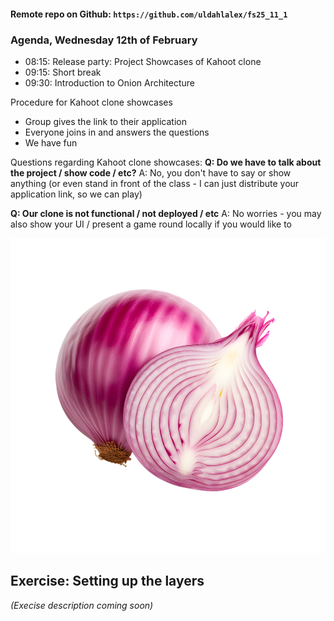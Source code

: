 #### Remote repo on Github: `https://github.com/uldahlalex/fs25_11_1` 

### Agenda, Wednesday 12th of February
- 08:15: Release party: Project Showcases of Kahoot clone
- 09:15: Short break
- 09:30: Introduction to Onion Architecture

Procedure for Kahoot clone showcases
- Group gives the link to their application
- Everyone joins in and answers the questions
- We have fun

Questions regarding Kahoot clone showcases:
**Q: Do we have to talk about the project / show code / etc?**
A: No, you don't have to say or show anything (or even stand in front of the class - I can just distribute your application link, so we can play)

**Q: Our clone is not functional / not deployed / etc**
A: No worries - you may also show your UI / present a game round locally if you would like to

![alt text](image.png)

## Exercise: Setting up the layers

*(Execise description coming soon)*